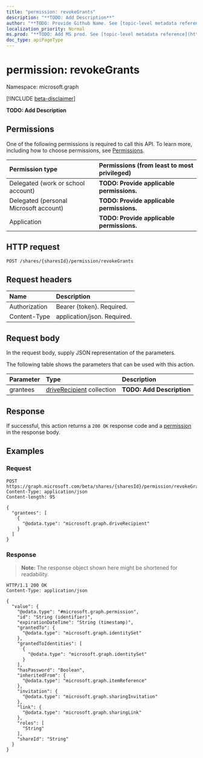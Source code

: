 ```yaml
---
title: "permission: revokeGrants"
description: "**TODO: Add Description**"
author: "**TODO: Provide Github Name. See [topic-level metadata reference](https://msgo.azurewebsites.net/add/document/guidelines/metadata.html#topic-level-metadata)**"
localization_priority: Normal
ms.prod: "**TODO: Add MS prod. See [topic-level metadata reference](https://msgo.azurewebsites.net/add/document/guidelines/metadata.html#topic-level-metadata)**"
doc_type: apiPageType
---
```


# permission: revokeGrants
Namespace: microsoft.graph

[!INCLUDE [beta-disclaimer](../../includes/beta-disclaimer.md)]

**TODO: Add Description**

## Permissions
One of the following permissions is required to call this API. To learn more, including how to choose permissions, see [Permissions](/graph/permissions-reference).

|Permission type|Permissions (from least to most privileged)|
|:---|:---|
|Delegated (work or school account)|**TODO: Provide applicable permissions.**|
|Delegated (personal Microsoft account)|**TODO: Provide applicable permissions.**|
|Application|**TODO: Provide applicable permissions.**|

## HTTP request

<!-- {
  "blockType": "ignored"
}
-->
``` http
POST /shares/{sharesId}/permission/revokeGrants
```

## Request headers
|Name|Description|
|:---|:---|
|Authorization|Bearer {token}. Required.|
|Content-Type|application/json. Required.|

## Request body
In the request body, supply JSON representation of the parameters.

The following table shows the parameters that can be used with this action.

|Parameter|Type|Description|
|:---|:---|:---|
|grantees|[driveRecipient](../resources/driverecipient.md) collection|**TODO: Add Description**|



## Response

If successful, this action returns a `200 OK` response code and a [permission](../resources/permission.md) in the response body.

## Examples

### Request
<!-- {
  "blockType": "request",
  "name": "permission_revokegrants"
}
-->
``` http
POST https://graph.microsoft.com/beta/shares/{sharesId}/permission/revokeGrants
Content-Type: application/json
Content-length: 95

{
  "grantees": [
    {
      "@odata.type": "microsoft.graph.driveRecipient"
    }
  ]
}
```


### Response
>**Note:** The response object shown here might be shortened for readability.
<!-- {
  "blockType": "response",
  "truncated": true,
  "@odata.type": "microsoft.graph.permission"
}
-->
``` http
HTTP/1.1 200 OK
Content-Type: application/json

{
  "value": {
    "@odata.type": "#microsoft.graph.permission",
    "id": "String (identifier)",
    "expirationDateTime": "String (timestamp)",
    "grantedTo": {
      "@odata.type": "microsoft.graph.identitySet"
    },
    "grantedToIdentities": [
      {
        "@odata.type": "microsoft.graph.identitySet"
      }
    ],
    "hasPassword": "Boolean",
    "inheritedFrom": {
      "@odata.type": "microsoft.graph.itemReference"
    },
    "invitation": {
      "@odata.type": "microsoft.graph.sharingInvitation"
    },
    "link": {
      "@odata.type": "microsoft.graph.sharingLink"
    },
    "roles": [
      "String"
    ],
    "shareId": "String"
  }
}
```

